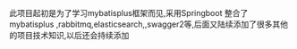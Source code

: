 此项目起初是为了学习mybatisplus框架而见,采用Springboot 整合了mybatisplus ,rabbitmq,elasticsearch,,swagger2等,后面又陆续添加了很多其他的项目技术知识,以后还会持续添加
